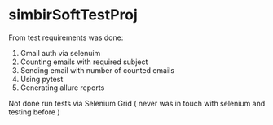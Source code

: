 # simbirSoftTestProj


From test requirements was done:
1. Gmail auth via selenuim
2. Counting emails with required subject
3. Sending email with number of counted emails
4. Using pytest
5. Generating allure reports

Not done run tests via Selenium Grid ( never was in touch with selenium and testing before )

